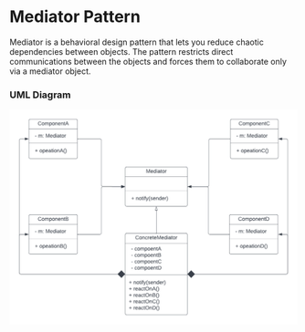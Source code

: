# Mediator Pattern
Mediator is a behavioral design pattern that lets you reduce chaotic dependencies between objects. The pattern restricts direct communications between the objects and forces them to collaborate only via a mediator object.

### UML Diagram
![uml](../assets/mediator.png)